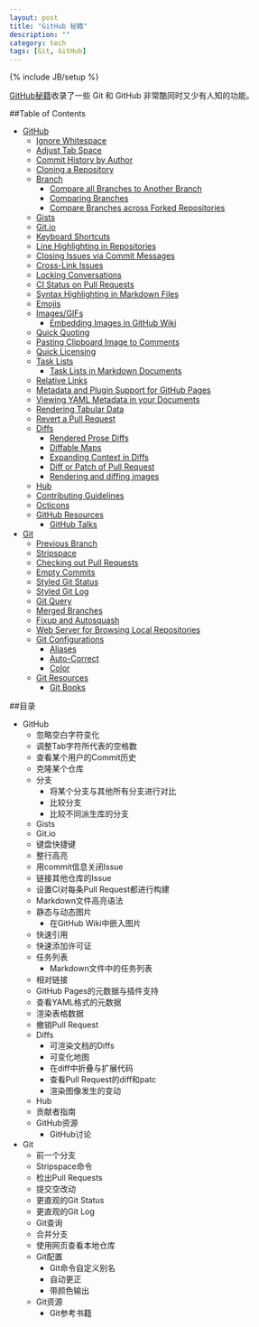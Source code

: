 ```yaml
---
layout: post
title: "GitHub 秘籍"
description: ""
category: tech 
tags: [Git, GitHub]
---
```

{% include JB/setup %}

[GitHub秘籍](http://git.io/sheet)收录了一些 Git 和 GitHub 非常酷同时又少有人知的功能。

##Table of Contents

- [GitHub](https://github.com/tiimgreen/github-cheat-sheet/blob/master/README.md#github)
  - [Ignore Whitespace](https://github.com/tiimgreen/github-cheat-sheet/blob/master/README.md#ignore-whitespace)
  - [Adjust Tab Space](https://github.com/tiimgreen/github-cheat-sheet/blob/master/README.md#adjust-tab-space)
  - [Commit History by Author](https://github.com/tiimgreen/github-cheat-sheet/blob/master/README.md#commit-history-by-author)
  - [Cloning a Repository](https://github.com/tiimgreen/github-cheat-sheet/blob/master/README.md#cloning-a-repository)
  - [Branch](https://github.com/tiimgreen/github-cheat-sheet/blob/master/README.md#branch)
    - [Compare all Branches to Another Branch](https://github.com/tiimgreen/github-cheat-sheet/blob/master/README.md#compare-all-branches-to-another-branch)
    - [Comparing Branches](https://github.com/tiimgreen/github-cheat-sheet/blob/master/README.md#comparing-branches)
    - [Compare Branches across Forked Repositories](https://github.com/tiimgreen/github-cheat-sheet/blob/master/README.md#compare-branches-across-forked-repositories)
  - [Gists](https://github.com/tiimgreen/github-cheat-sheet/blob/master/README.md#gists)
  - [Git.io](https://github.com/tiimgreen/github-cheat-sheet/blob/master/README.md#gitio)
  - [Keyboard Shortcuts](https://github.com/tiimgreen/github-cheat-sheet/blob/master/README.md#keyboard-shortcuts)
  - [Line Highlighting in Repositories](https://github.com/tiimgreen/github-cheat-sheet/blob/master/README.md#line-highlighting-in-repositories)
  - [Closing Issues via Commit Messages](https://github.com/tiimgreen/github-cheat-sheet/blob/master/README.md#closing-issues-via-commit-messages)
  - [Cross-Link Issues](https://github.com/tiimgreen/github-cheat-sheet/blob/master/README.md#cross-link-issues)
  - [Locking Conversations](https://github.com/tiimgreen/github-cheat-sheet/blob/master/README.md#locking-conversations)
  - [CI Status on Pull Requests](https://github.com/tiimgreen/github-cheat-sheet/blob/master/README.md#ci-status-on-pull-requests)
  - [Syntax Highlighting in Markdown Files](https://github.com/tiimgreen/github-cheat-sheet/blob/master/README.md#syntax-highlighting-in-markdown-files)
  - [Emojis](https://github.com/tiimgreen/github-cheat-sheet/blob/master/README.md#emojis)
  - [Images/GIFs](https://github.com/tiimgreen/github-cheat-sheet/blob/master/README.md#imagesgifs)
    - [Embedding Images in GitHub Wiki](https://github.com/tiimgreen/github-cheat-sheet/blob/master/README.md#embedding-images-in-github-wiki)
  - [Quick Quoting](https://github.com/tiimgreen/github-cheat-sheet/blob/master/README.md#quick-quoting)
  - [Pasting Clipboard Image to Comments](https://github.com/tiimgreen/github-cheat-sheet/blob/master/README.md#pasting-clipboard-image-to-comments)
  - [Quick Licensing](https://github.com/tiimgreen/github-cheat-sheet/blob/master/README.md#quick-licensing)
  - [Task Lists](https://github.com/tiimgreen/github-cheat-sheet/blob/master/README.md#task-lists)
    - [Task Lists in Markdown Documents](https://github.com/tiimgreen/github-cheat-sheet/blob/master/README.md#task-lists-in-markdown-documents)
  - [Relative Links](https://github.com/tiimgreen/github-cheat-sheet/blob/master/README.md#relative-links)
  - [Metadata and Plugin Support for GitHub Pages](https://github.com/tiimgreen/github-cheat-sheet/blob/master/README.md#metadata-and-plugin-support-for-github-pages)
  - [Viewing YAML Metadata in your Documents](https://github.com/tiimgreen/github-cheat-sheet/blob/master/README.md#viewing-yaml-metadata-in-your-documents)
  - [Rendering Tabular Data](https://github.com/tiimgreen/github-cheat-sheet/blob/master/README.md#rendering-tabular-data)
  - [Revert a Pull Request](https://github.com/tiimgreen/github-cheat-sheet/blob/master/README.md#revert-a-pull-request)
  - [Diffs](https://github.com/tiimgreen/github-cheat-sheet/blob/master/README.md#diffs)
    - [Rendered Prose Diffs](https://github.com/tiimgreen/github-cheat-sheet/blob/master/README.md#rendered-prose-diffs)
    - [Diffable Maps](https://github.com/tiimgreen/github-cheat-sheet/blob/master/README.md#diffable-maps)
    - [Expanding Context in Diffs](https://github.com/tiimgreen/github-cheat-sheet/blob/master/README.md#expanding-context-in-diffs)
    - [Diff or Patch of Pull Request](https://github.com/tiimgreen/github-cheat-sheet/blob/master/README.md#diff-or-patch-of-pull-request)
    - [Rendering and diffing images](https://github.com/tiimgreen/github-cheat-sheet/blob/master/README.md#rendering-and-diffing-images)
  - [Hub](https://github.com/tiimgreen/github-cheat-sheet/blob/master/README.md#hub)
  - [Contributing Guidelines](https://github.com/tiimgreen/github-cheat-sheet/blob/master/README.md#contributing-guidelines)
  - [Octicons](https://github.com/tiimgreen/github-cheat-sheet/blob/master/README.md#octicons)
  - [GitHub Resources](https://github.com/tiimgreen/github-cheat-sheet/blob/master/README.md#github-resources)
    - [GitHub Talks](https://github.com/tiimgreen/github-cheat-sheet/blob/master/README.md#github-talks)
- [Git](https://github.com/tiimgreen/github-cheat-sheet/blob/master/README.md#git)
  - [Previous Branch](https://github.com/tiimgreen/github-cheat-sheet/blob/master/README.md#previous-branch)
  - [Stripspace](https://github.com/tiimgreen/github-cheat-sheet/blob/master/README.md#stripspace)
  - [Checking out Pull Requests](https://github.com/tiimgreen/github-cheat-sheet/blob/master/README.md#checking-out-pull-requests)
  - [Empty Commits](https://github.com/tiimgreen/github-cheat-sheet/blob/master/README.md#empty-commits-trollface)
  - [Styled Git Status](https://github.com/tiimgreen/github-cheat-sheet/blob/master/README.md#styled-git-status)
  - [Styled Git Log](https://github.com/tiimgreen/github-cheat-sheet/blob/master/README.md#styled-git-log)
  - [Git Query](https://github.com/tiimgreen/github-cheat-sheet/blob/master/README.md#git-query)
  - [Merged Branches](https://github.com/tiimgreen/github-cheat-sheet/blob/master/README.md#merged-branches)
  - [Fixup and Autosquash](https://github.com/tiimgreen/github-cheat-sheet/blob/master/README.md#fixup-and-autosquash)
  - [Web Server for Browsing Local Repositories](https://github.com/tiimgreen/github-cheat-sheet/blob/master/README.md#web-server-for-browsing-local-repositories)
  - [Git Configurations](https://github.com/tiimgreen/github-cheat-sheet/blob/master/README.md#git-configurations)
    - [Aliases](https://github.com/tiimgreen/github-cheat-sheet/blob/master/README.md#aliases)
    - [Auto-Correct](https://github.com/tiimgreen/github-cheat-sheet/blob/master/README.md#auto-correct)
    - [Color](https://github.com/tiimgreen/github-cheat-sheet/blob/master/README.md#color)
  - [Git Resources](https://github.com/tiimgreen/github-cheat-sheet/blob/master/README.md#git-resources)
    - [Git Books](https://github.com/tiimgreen/github-cheat-sheet/blob/master/README.md#git-books)

##目录

- GitHub
  - 忽略空白字符变化
  - 调整Tab字符所代表的空格数
  - 查看某个用户的Commit历史
  - 克隆某个仓库
  - 分支
    - 将某个分支与其他所有分支进行对比
    - 比较分支
    - 比较不同派生库的分支
  - Gists
  - Git.io
  - 键盘快捷键
  - 整行高亮
  - 用commit信息关闭Issue
  - 链接其他仓库的Issue
  - 设置CI对每条Pull Request都进行构建
  - Markdown文件高亮语法
  - 静态与动态图片
    - 在GitHub Wiki中嵌入图片
  - 快速引用
  - 快速添加许可证
  - 任务列表
    - Markdown文件中的任务列表
  - 相对链接
  - GitHub Pages的元数据与插件支持
  - 查看YAML格式的元数据
  - 渲染表格数据
  - 撤销Pull Request
  - Diffs
    - 可渲染文档的Diffs
    - 可变化地图
    - 在diff中折叠与扩展代码
    - 查看Pull Request的diff和patc
    - 渲染图像发生的变动
  - Hub
  - 贡献者指南
  - GitHub资源
    - GitHub讨论
- Git
  - 前一个分支
  - Stripspace命令
  - 检出Pull Requests
  - 提交空改动
  - 更直观的Git Status
  - 更直观的Git Log
  - Git查询
  - 合并分支
  - 使用网页查看本地仓库
  - Git配置
    - Git命令自定义别名
    - 自动更正
    - 带颜色输出
  - Git资源
    - Git参考书籍